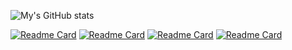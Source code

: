 ![My's GitHub stats](https://github-readme-stats.vercel.app/api?username=chi-0828&show_icons=true&theme=radical&rank_icon=github)

[![Readme Card](https://github-readme-stats.vercel.app/api/pin/?username=chi-0828&repo=UpPipe&show_owner=true)](https://github.com/chi-0828/UpPipe)
[![Readme Card](https://github-readme-stats.vercel.app/api/pin/?username=chi-0828&repo=RNA-Abundance-Quantification-on-UPMEM&show_owner=true)](https://github.com/chi-0828/RNA-Abundance-Quantification-on-UPMEM)
[![Readme Card](https://github-readme-stats.vercel.app/api/pin/?username=chi-0828&repo=profile-site&show_owner=true)](https://github.com/chi-0828/profile-site)
[![Readme Card](https://github-readme-stats.vercel.app/api/pin/?username=chi-0828&repo=Phishing-with-DNS-spoofing&show_owner=true)](https://github.com/chi-0828/Phishing-with-DNS-spoofing)
